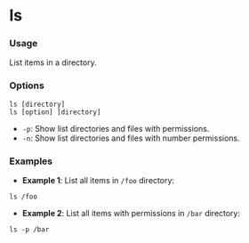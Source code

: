 # ls

### Usage
List items in a directory.

### Options
```
ls [directory]
ls [option] [directory]
```
- `-p`: Show list directories and files with permissions.
- `-n`: Show list directories and files with number permissions.

### Examples
- **Example 1**: List all items in `/foo` directory:
```
ls /foo
```
- **Example 2**: List all items with permissions in `/bar` directory:
```
ls -p /bar
```
